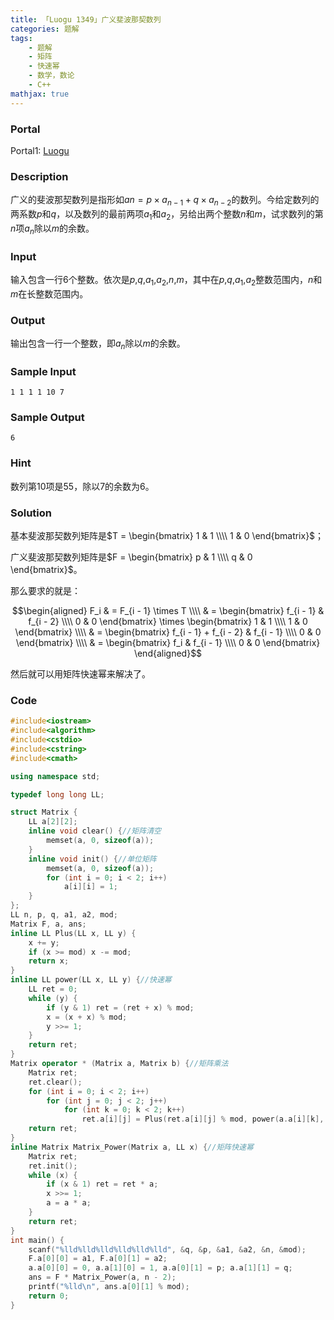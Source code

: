 ```yaml
---
title: 「Luogu 1349」广义斐波那契数列
categories: 题解
tags:
    - 题解
    - 矩阵
    - 快速幂
    - 数学，数论
    - C++
mathjax: true
---
```


### Portal

Portal1: [Luogu](https://www.luogu.com.cn/problem/P1349)

### Description

广义的斐波那契数列是指形如$an=p \times a_{n-1}+q \times a_{n-2}$的数列。今给定数列的两系数$p$和$q$，以及数列的最前两项$a_1$和$a_2$，另给出两个整数$n$和$m$，试求数列的第$n$项$a_n$除以$m$的余数。

### Input

输入包含一行6个整数。依次是$p$,$q$,$a_1$,$a_2$,$n$,$m$，其中在$p$,$q$,$a_1$,$a_2$整数范围内，$n$和$m$在长整数范围内。

### Output

输出包含一行一个整数，即$a_n$除以$m$的余数。

### Sample Input

```
1 1 1 1 10 7
```

### Sample Output

```
6
```

### Hint

数列第$10$项是$55$，除以$7$的余数为$6$。

### Solution

基本斐波那契数列矩阵是$T = \begin{bmatrix} 1 & 1 \\\\ 1 & 0 \end{bmatrix}$；

广义斐波那契数列矩阵是$F = \begin{bmatrix} p & 1 \\\\ q & 0 \end{bmatrix}$。

那么要求的就是：

$$\begin{aligned} F_i & = F_{i - 1} \times T \\\\ & = \begin{bmatrix} f_{i - 1} & f_{i - 2} \\\\ 0 & 0 \end{bmatrix} \times \begin{bmatrix} 1 & 1 \\\\ 1 & 0 \end{bmatrix} \\\\ & = \begin{bmatrix} f_{i - 1} + f_{i - 2} & f_{i - 1} \\\\ 0 & 0 \end{bmatrix} \\\\ & = \begin{bmatrix} f_i & f_{i - 1} \\\\ 0 & 0 \end{bmatrix} \end{aligned}$$

然后就可以用矩阵快速幂来解决了。

### Code

```cpp
#include<iostream>
#include<algorithm>
#include<cstdio>
#include<cstring>
#include<cmath>

using namespace std;

typedef long long LL;

struct Matrix {
    LL a[2][2];
    inline void clear() {//矩阵清空
        memset(a, 0, sizeof(a));
    }
    inline void init() {//单位矩阵
        memset(a, 0, sizeof(a));
        for (int i = 0; i < 2; i++)
            a[i][i] = 1;
    }
};
LL n, p, q, a1, a2, mod;
Matrix F, a, ans;
inline LL Plus(LL x, LL y) {
    x += y;
    if (x >= mod) x -= mod;
    return x;
}
inline LL power(LL x, LL y) {//快速幂
    LL ret = 0;
    while (y) {
        if (y & 1) ret = (ret + x) % mod;
        x = (x + x) % mod;
        y >>= 1;
    }
    return ret;
}
Matrix operator * (Matrix a, Matrix b) {//矩阵乘法
    Matrix ret;
    ret.clear();
    for (int i = 0; i < 2; i++)
        for (int j = 0; j < 2; j++)
            for (int k = 0; k < 2; k++)
                ret.a[i][j] = Plus(ret.a[i][j] % mod, power(a.a[i][k], b.a[k][j])% mod) % mod;
    return ret;
}
inline Matrix Matrix_Power(Matrix a, LL x) {//矩阵快速幂
    Matrix ret;
    ret.init();
    while (x) {
        if (x & 1) ret = ret * a;
        x >>= 1;
        a = a * a;
    }
    return ret;
}
int main() {
    scanf("%lld%lld%lld%lld%lld%lld", &q, &p, &a1, &a2, &n, &mod);
    F.a[0][0] = a1, F.a[0][1] = a2;
    a.a[0][0] = 0, a.a[1][0] = 1, a.a[0][1] = p; a.a[1][1] = q;
    ans = F * Matrix_Power(a, n - 2);
    printf("%lld\n", ans.a[0][1] % mod);
    return 0;
}
```